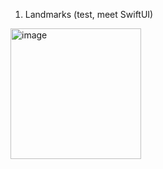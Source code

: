 1. Landmarks (test, meet SwiftUI)
<img width="209" alt="image" src="https://github.com/user-attachments/assets/5f6cf49a-3255-4e89-9b5f-246143b2ec9e" />

